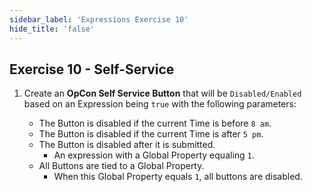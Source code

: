 ```yaml
---
sidebar_label: 'Expressions Exercise 10'
hide_title: 'false'
---
```


## Exercise 10 - Self-Service

1.	Create an **OpCon Self Service Button** that will be ```Disabled/Enabled``` based on an Expression being ```true``` with the following parameters:

	* The Button is disabled if the current Time is before ```8 am```.
	* The Button is disabled if the current Time is after ```5 pm```.
	* The Button is disabled after it is submitted. 
		* An expression with a Global Property equaling ```1```.
	* All Buttons are tied to a Global Property. 
		* When this Global Property equals ```1```, all buttons are disabled.